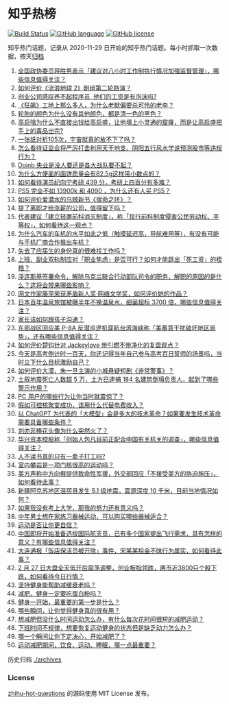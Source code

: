 # 知乎热榜
[![Build Status](https://github.com/ToWeLong/zhihu-hot-questions/workflows/CI/badge.svg)](https://github.com/ToWeLong/zhihu-hot-questions/actions)
[![GitHub language](https://img.shields.io/badge/language-golang-orange.svg)](https://golang.org/)
[![GitHub license](https://img.shields.io/github/license/ToWeLong/zhihu-hot-questions)](https://github.com/ToWeLong/zhihu-hot-questions/blob/main/LICENSE)

知乎热门话题，记录从 2020-11-29 日开始的知乎热门话题。每小时抓取一次数据，按天[归档](./archives)

<!-- BEGIN -->

1. [全国政协委员蒋胜男表示「建议对八小时工作制执行情况加强监督管理」，哪些信息值得关注？](https://www.zhihu.com/question/586455059)
1. [如何评价《流浪地球 2》剧组第二轮路演？](https://www.zhihu.com/question/585887408)
1. [创业公司感叹养不起程序员, 他们的工资是有泡沫吗?](https://www.zhihu.com/question/586120986)
1. [《狂飙》工地上那么多人，为什么老默偏要杀可怜的老李？](https://www.zhihu.com/question/581727017)
1. [轮胎的颜色为什么没有其他颜色，都是清一色的黑色？](https://www.zhihu.com/question/583724471)
1. [高启强为什么不直接出钱给高启盛，让他填上小灵通的窟窿，而是让高启盛把手上的毒品出完?](https://www.zhihu.com/question/582590428)
1. [一张纸对折105次，宇宙就真的放不下了吗？](https://www.zhihu.com/question/428831824)
1. [怎么看待证监会将严厉打击利用天干地支、阴阳五行风水学说预测股市等违规行为？](https://www.zhihu.com/question/586037430)
1. [Doinb 失业是没人要还是各大战队要不起？](https://www.zhihu.com/question/585527053)
1. [为什么方便面的面饼质量会有82.5g这样带小数点的？](https://www.zhihu.com/question/582094087)
1. [如何看待演员纪向宁考研 439 分，考研上四百分有多难？](https://www.zhihu.com/question/585661658)
1. [PS5 完全不如 13900k 和 4090 ，为什么还有人买 PS5？](https://www.zhihu.com/question/586376909)
1. [如何评价爱潜水的乌贼新书《宿命之环》？](https://www.zhihu.com/question/585994741)
1. [提了离职才给涨薪的公司，值得留下吗？](https://www.zhihu.com/question/585069443)
1. [代表建议「建立轻罪前科消灭制度」，称「现行前科制度侵害公民劳动权、平等权」，如何看待这一观点？](https://www.zhihu.com/question/586479510)
1. [为什么汽车的车机的水平如此之低（触摸延迟高，导航难用等），有没有可能与手机厂商合作推出车机？](https://www.zhihu.com/question/287282417)
1. [失去了应届生的身份真的很难找工作吗？](https://www.zhihu.com/question/556648354)
1. [上班、副业双轨制应对「职业焦虑」是否可行？如何才能跳出「死工资」的桎梏？](https://www.zhihu.com/question/586467025)
1. [泽连斯基签署命令，解除乌克兰联合行动部队司令的职务，解职的原因的是什么？这将会带来哪些影响？](https://www.zhihu.com/question/586468415)
1. [网文作家藤萍荣获茅盾新人奖·网络文学奖，如何评价她的作品？](https://www.zhihu.com/question/585625411)
1. [日本百年温泉旅馆被曝半年不换温泉水，细菌超标 3700 倍，哪些信息值得关注？](https://www.zhihu.com/question/586332654)
1. [家长该如何跟孩子沟通？](https://www.zhihu.com/question/41034169)
1. [东部战区回应美 P-8A 反潜巡逻机穿航台湾海峡称「美蓄意干扰破坏地区局势」，还有哪些信息值得关注？](https://www.zhihu.com/question/586527933)
1. [如何评价楚钧针对 Jackeylove 带引燃不带净化的复盘观点？](https://www.zhihu.com/question/586479678)
1. [今天是高考倒计时一百天，你还记得当年自己参与高考百日誓师的场景吗，当时立下什么目标激励自己？](https://www.zhihu.com/question/585992609)
1. [如何评价大漠、朱一旦主演的小城悬疑短剧《非常警事》？](https://www.zhihu.com/question/586338954)
1. [土叙地震死亡人数超 5 万，土方已逮捕 184 名建筑倒塌负责人，起到了哪些警示作用？](https://www.zhihu.com/question/586347838)
1. [PC 用户的哪些行为让你当时就震惊了？](https://www.zhihu.com/question/20100408)
1. [假如可控核聚变成功，该用什么代替电费收入？](https://www.zhihu.com/question/586374749)
1. [以 ChatGPT 为代表的「大模型」会是多大的技术革命？如果要发生技术革命需要具备哪些条件？](https://www.zhihu.com/question/581311491)
1. [刘亦菲捧花头像为什么突然火了？](https://www.zhihu.com/question/585431394)
1. [华兴资本控股称「创始人包凡目前正配合中国有关机关的调查」，哪些信息值得关注？](https://www.zhihu.com/question/586446933)
1. [人不读书真的只有一辈子打工吗?](https://www.zhihu.com/question/586390833)
1. [室内攀岩是一项门槛很高的运动吗？](https://www.zhihu.com/question/585685500)
1. [美方声称中方向俄提供致命性军援，外交部回应「不接受美方的胁迫施压」，如何看待此事？](https://www.zhihu.com/question/586509470)
1. [新疆阿克苏地区温宿县发生 5.1 级地震，震源深度 10 千米，目前当地情况如何？](https://www.zhihu.com/question/586452755)
1. [如果我没有考上大学，那我的努力还有意义吗？](https://www.zhihu.com/question/586365272)
1. [中年男士想在家练习器械运动，可以购买哪些器械适合？](https://www.zhihu.com/question/585530192)
1. [运动是否让你更自信？](https://www.zhihu.com/question/585548727)
1. [中国即将开始准备选拔国际航天员，已有多个国家提出飞行需求，具有怎样的意义？有哪些信息值得关注？](https://www.zhihu.com/question/586362225)
1. [大连通报「饭店保洁员被开除」事件，宋某某拾金不昧行为属实，如何看待此事？](https://www.zhihu.com/question/586508788)
1. [2 月 27 日大盘全天低开后震荡调整，创业板指领跌，两市近3800只个股下跌，如何看待今日行情？](https://www.zhihu.com/question/586476828)
1. [坚持健身能帮助减缓衰老吗？](https://www.zhihu.com/question/584330639)
1. [减肥、健身一定要吃蛋白粉吗？](https://www.zhihu.com/question/585278040)
1. [健身一开始，最重要的第一步是什么？](https://www.zhihu.com/question/584524196)
1. [哪些瞬间，让你觉得健身真的很有用？](https://www.zhihu.com/question/584354889)
1. [想减肥但没什么时间运动怎么办，有什么每次花时间很短的减肥运动？](https://www.zhihu.com/question/584115833)
1. [下班时间不规律，想要恢复运动健身的状态但是缺乏动力怎么办？](https://www.zhihu.com/question/585109360)
1. [哪一个瞬间让你下定决心，开始减肥了？](https://www.zhihu.com/question/585259984)
1. [运动减肥期间，饮食、运动、睡眠，哪一点最重要？](https://www.zhihu.com/question/585259827)

<!-- END -->

历史归档 [./archives](./archives)


### License
[zhihu-hot-questions](https://github.com/towelong/zhihu-hot-questions) 的源码使用 MIT License 发布。